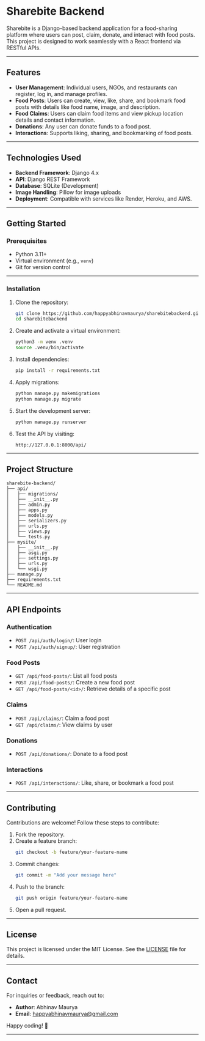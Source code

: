 # **Sharebite Backend**

Sharebite is a Django-based backend application for a food-sharing platform where users can post, claim, donate, and interact with food posts. This project is designed to work seamlessly with a React frontend via RESTful APIs.

---

## **Features**

- **User Management**: Individual users, NGOs, and restaurants can register, log in, and manage profiles.
- **Food Posts**: Users can create, view, like, share, and bookmark food posts with details like food name, image, and description.
- **Food Claims**: Users can claim food items and view pickup location details and contact information.
- **Donations**: Any user can donate funds to a food post.
- **Interactions**: Supports liking, sharing, and bookmarking of food posts.

---

## **Technologies Used**

- **Backend Framework**: Django 4.x
- **API**: Django REST Framework
- **Database**: SQLite (Development)
- **Image Handling**: Pillow for image uploads
- **Deployment**: Compatible with services like Render, Heroku, and AWS.

---

## **Getting Started**

### Prerequisites
- Python 3.11+
- Virtual environment (e.g., `venv`)
- Git for version control

---

### Installation

1. Clone the repository:
   ```bash
   git clone https://github.com/happyabhinavmaurya/sharebitebackend.git
   cd sharebitebackend
   ```

2. Create and activate a virtual environment:
   ```bash
   python3 -m venv .venv
   source .venv/bin/activate
   ```

3. Install dependencies:
   ```bash
   pip install -r requirements.txt
   ```

4. Apply migrations:
   ```bash
   python manage.py makemigrations
   python manage.py migrate
   ```

5. Start the development server:
   ```bash
   python manage.py runserver
   ```

6. Test the API by visiting:
   ```
   http://127.0.0.1:8000/api/
   ```

---

## **Project Structure**

```
sharebite-backend/
├── api/
│   ├── migrations/
│   ├── __init__.py
│   ├── admin.py
│   ├── apps.py
│   ├── models.py
│   ├── serializers.py
│   ├── urls.py
│   ├── views.py
│   └── tests.py
├── mysite/
│   ├── __init__.py
│   ├── asgi.py
│   ├── settings.py
│   ├── urls.py
│   └── wsgi.py
├── manage.py
├── requirements.txt
└── README.md
```

---

## **API Endpoints**

### **Authentication**
- `POST /api/auth/login/`: User login
- `POST /api/auth/signup/`: User registration

### **Food Posts**
- `GET /api/food-posts/`: List all food posts
- `POST /api/food-posts/`: Create a new food post
- `GET /api/food-posts/<id>/`: Retrieve details of a specific post

### **Claims**
- `POST /api/claims/`: Claim a food post
- `GET /api/claims/`: View claims by user

### **Donations**
- `POST /api/donations/`: Donate to a food post

### **Interactions**
- `POST /api/interactions/`: Like, share, or bookmark a food post

---

## **Contributing**

Contributions are welcome! Follow these steps to contribute:

1. Fork the repository.
2. Create a feature branch:
   ```bash
   git checkout -b feature/your-feature-name
   ```
3. Commit changes:
   ```bash
   git commit -m "Add your message here"
   ```
4. Push to the branch:
   ```bash
   git push origin feature/your-feature-name
   ```
5. Open a pull request.

---

## **License**

This project is licensed under the MIT License. See the [LICENSE](LICENSE) file for details.

---

## **Contact**

For inquiries or feedback, reach out to:
- **Author**: Abhinav Maurya
- **Email**: [happyabhinavmaurya@gmail.com](mailto:happyabhinavmaurya@gmail.com)

Happy coding! 🎉

--- 
